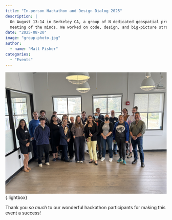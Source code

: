 ```yaml
---
title: "In-person Hackathon and Design Dialog 2025"
description: |
  On August 13-14 in Berkeley CA, a group of N dedicated geospatial professionals had a
  meeting of the minds. We worked on code, design, and big-picture strategy!
date: "2025-08-20"
image: "group-photo.jpg"
author:
  - name: "Matt Fisher"
categories:
  - "Events"
---
```



![A group photo of the hackathon participants](group-photo.jpg){.lightbox}

Thank you _so much_ to our wonderful hackathon participants for making this event a
success!
